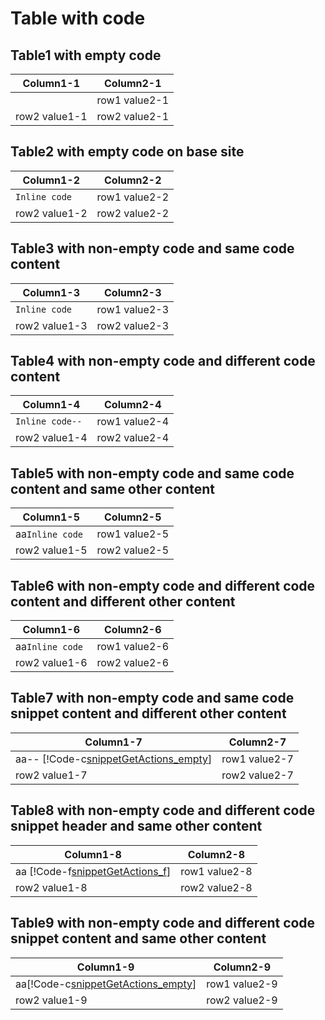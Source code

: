 # Table with code
## Table1 with empty code
| Column1-1 | Column2-1 |
| ------------- | ----------- |
| ` `| row1 value2-1|
| row2 value1-1  | row2 value2-1 |

## Table2 with empty code on base site
| Column1-2 | Column2-2 |
| ------------- | ----------- |
| `Inline code`| row1 value2-2|
| row2 value1-2  | row2 value2-2 |

## Table3 with non-empty code and same code content
| Column1-3 | Column2-3|
| ------------- | ----------- |
| `Inline code`| row1 value2-3|
| row2 value1-3  | row2 value2-3 |

## Table4 with non-empty code and different code content
| Column1-4 | Column2-4|
| ------------- | ----------- |
| `Inline code--`| row1 value2-4|
| row2 value1-4  | row2 value2-4 |

## Table5 with non-empty code and same code content and same other content
| Column1-5 | Column2-5|
| ------------- | ----------- |
| aa`Inline code`| row1 value2-5|
| row2 value1-5  | row2 value2-5 |

## Table6 with non-empty code and different code content and different other content
| Column1-6 | Column2-6|
| ------------- | ----------- |
| aa`Inline code`| row1 value2-6|
| row2 value1-6  | row2 value2-6 |

## Table7 with non-empty code and same code snippet content and different other content
| Column1-7 | Column2-7|
| ------------- | ----------- |
|aa-- [!Code-c[snippetGetActions_empty](.\..\Reference-Files\CodeSnippets\emptycode)]|row1 value2-7|
| row2 value1-7  | row2 value2-7 |

## Table8 with non-empty code and different code snippet header and same other content
| Column1-8 | Column2-8|
| ------------- | ----------- |
| aa [!Code-f[snippetGetActions_f](.\..\Reference-Files\CodeSnippets\code_test_fsharp.fs)]| row1 value2-8|
| row2 value1-8  | row2 value2-8 |

## Table9 with non-empty code and different code snippet content and same other content
| Column1-9 | Column2-9|
| ------------- | ----------- |
| aa[!Code-c[snippetGetActions_empty](.\..\Reference-Files\CodeSnippets\emptycode)]| row1 value2-9|
| row2 value1-9  | row2 value2-9 |